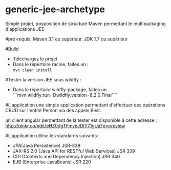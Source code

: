 # generic-jee-archetype
Simple projet, posposition de structure Maven permettant le multipackaging d'applications JEE



#pré-requis: 
Maven 3.1 ou supérieur.
JDK 1.7 ou supérieur 

#Build 
* Téléchargez le projet.
* Dans le répertoire racine, faites un :         
        ```mvn clean install```    

#Tester la version JEE sous wildfly : 
* Dans le répertoire wildfly-package, faites un    
        ```mvn wildfly:run -Dwildfly.version=8.2.0.Final````

#L'application 
une simple application permettant d'effectuer des opérations CRUD sur l'entité Person via des appels Rest.   

un client angular permettant de la tester est disponible à cette adresse : 
http://plnkr.co/edit/eHZ0dgTFmveJDIY71gUa?p=preview

#L'application utilise les standards suivants: 
* JPA(Java Persistence) JSR-338 
* JAX-RS 2.0 (Java API for RESTful Web Services) JSR 339
* CDI (Contexts and Dependency Injection) JSR 346
* EJB (Enterprise JavaBeans) JSR 220 



